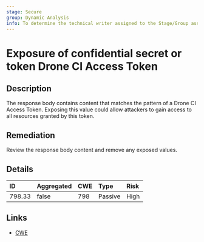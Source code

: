 ```yaml
---
stage: Secure
group: Dynamic Analysis
info: To determine the technical writer assigned to the Stage/Group associated with this page, see https://about.gitlab.com/handbook/product/ux/technical-writing/#assignments
---
```


# Exposure of confidential secret or token Drone CI Access Token

## Description

The response body contains content that matches the pattern of a Drone CI Access Token.
Exposing this value could allow attackers to gain access to all resources granted by this token.

## Remediation

Review the response body content and remove any exposed values.

## Details

| ID | Aggregated | CWE | Type | Risk |
|:---|:--------|:--------|:--------|:--------|
| 798.33 | false | 798 | Passive | High |

## Links

- [CWE](https://cwe.mitre.org/data/definitions/798.html)
